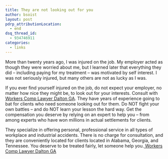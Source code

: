 ```yaml
---
title: They are not looking out for you
author: bsoist
layout: post
pdrp_attributionLocation:
  - end
dsq_thread_id:
  - 934746911
categories:
  - links
---
```

More than twenty years ago, I was injured on the job. My employer acted as though they were worried about me, but I learned later that everything they did &#8211; including paying for my treatment &#8211; was motivated by self interest. I was not seriously injured, but many others are not as lucky as I was. 

If you ever find yourself injured on the job, do not expect your employer, no matter how nice they might be, to look out for your interests. Consult with [Workers Comp Lawyer Dalton GA][1]. They have years of experience going to bat for clients who need someone looking out for them. Do NOT fight your own battles &#8211; and do NOT learn your lesson the hard way. Get the compensation you deserve by relying on an expert to help you &#8211; from among experts who have won millions in actual settlements for clients. 

They specialize in offering personal, professional service in all types of workplace and industrial accidents. There is no charge for consultation, and they are conveniently located for clients located in Alabama, Georgia, and Tennessee. You deserve to be treated fairly, let someone help you.[ Workers Comp Lawyer Dalton GA][1]

 [1]: http://thehamiltonfirm.com/

